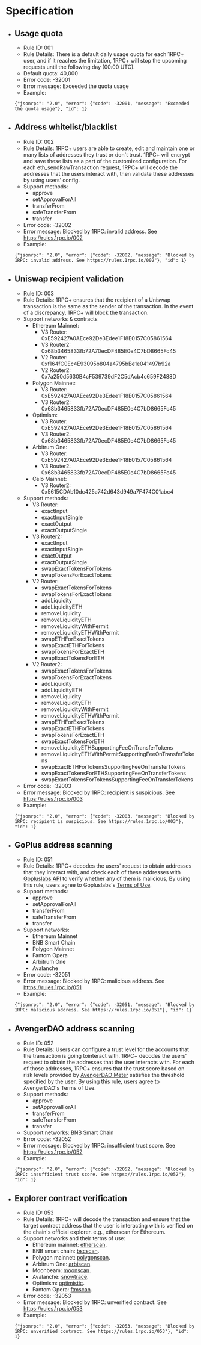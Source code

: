 # Specification

- ## Usage quota
    * Rule ID: 001
    * Rule Details: There is a default daily usage quota for each 1RPC+ user, and if it reaches the limitation, 1RPC+ will stop the upcoming requests until the following day (00:00 UTC).
    * Default quota: 40,000
    * Error code: -32001
    * Error message: Exceeded the quota usage
    * Example:
    ```shell
    {"jsonrpc": "2.0", "error": {"code": -32001, "message": "Exceeded the quota usage"}, "id": 1}
    ```

- ## Address whitelist/blacklist
    * Rule ID: 002
    * Rule Details: 1RPC+ users are able to create, edit and maintain one or many lists of addresses they trust or don't trust. 1RPC+ will encrypt and save these lists as a part of the customized configuration. For each eth_sendRawTransaction request, 1RPC+ will decode the addresses that the users interact with, then validate these addresses by using users’ config.
    * Support methods:
        * approve
        * setApprovalForAll
        * transferFrom
        * safeTransferFrom
        * transfer
    * Error code: -32002
    * Error message: Blocked by 1RPC: invalid address. See https://rules.1rpc.io/002
    * Example:
    ```shell
    {"jsonrpc": "2.0", "error": {"code": -32002, "message": "Blocked by 1RPC: invalid address. See https://rules.1rpc.io/002"}, "id": 1}
    ```

- ## Uniswap recipient validation
    * Rule ID: 003
    * Rule Details: 1RPC+ ensures that the recipient of a Uniswap transaction is the same as the sender of the transaction. In the event of a discrepancy, 1RPC+ will block the transaction.
    * Support networks & contracts
        * Ethereum Mainnet:
            * V3 Router: 0xE592427A0AEce92De3Edee1F18E0157C05861564
            * V3 Router2: 0x68b3465833fb72A70ecDF485E0e4C7bD8665Fc45
            * V2 Router: 0xf164fC0Ec4E93095b804a4795bBe1e041497b92a
            * V2 Router2: 0x7a250d5630B4cF539739dF2C5dAcb4c659F2488D
        * Polygon Mainnet:
            * V3 Router: 0xE592427A0AEce92De3Edee1F18E0157C05861564
            * V3 Router2: 0x68b3465833fb72A70ecDF485E0e4C7bD8665Fc45
        * Optimism:
            * V3 Router: 0xE592427A0AEce92De3Edee1F18E0157C05861564
            * V3 Router2: 0x68b3465833fb72A70ecDF485E0e4C7bD8665Fc45
        * Arbitrum One:
            * V3 Router: 0xE592427A0AEce92De3Edee1F18E0157C05861564
            * V3 Router2: 0x68b3465833fb72A70ecDF485E0e4C7bD8665Fc45
        * Celo Mainnet:
            * V3 Router2: 0x5615CDAb10dc425a742d643d949a7F474C01abc4
    * Support methods:
        * V3 Router:
            * exactInput
            * exactInputSingle
            * exactOutput
            * exactOutputSingle
        * V3 Router2:
            * exactInput
            * exactInputSingle
            * exactOutput
            * exactOutputSingle
            * swapExactTokensForTokens
            * swapTokensForExactTokens
        * V2 Router:
            * swapExactTokensForTokens
            * swapTokensForExactTokens
            * addLiquidity
            * addLiquidityETH
            * removeLiquidity
            * removeLiquidityETH
            * removeLiquidityWithPermit
            * removeLiquidityETHWithPermit
            * swapETHForExactTokens
            * swapExactETHForTokens
            * swapTokensForExactETH
            * swapExactTokensForETH
        * V2 Router2:
            * swapExactTokensForTokens
            * swapTokensForExactTokens
            * addLiquidity
            * addLiquidityETH
            * removeLiquidity
            * removeLiquidityETH
            * removeLiquidityWithPermit
            * removeLiquidityETHWithPermit
            * swapETHForExactTokens
            * swapExactETHForTokens
            * swapTokensForExactETH
            * swapExactTokensForETH
            * removeLiquidityETHSupportingFeeOnTransferTokens
            * removeLiquidityETHWithPermitSupportingFeeOnTransferTokens
            * swapExactETHForTokensSupportingFeeOnTransferTokens
            * swapExactTokensForETHSupportingFeeOnTransferTokens
            * swapExactTokensForTokensSupportingFeeOnTransferTokens
    * Error code: -32003
    * Error message: Blocked by 1RPC: recipient is suspicious. See https://rules.1rpc.io/003
    * Example:
    ```shell
    {"jsonrpc": "2.0", "error": {"code": -32003, "message": "Blocked by 1RPC: recipient is suspicious. See https://rules.1rpc.io/003"}, "id": 1}
    ```

- ## GoPlus address scanning
    * Rule ID: 051
    * Rule Details: 1RPC+ decodes the users' request to obtain addresses that they interact with, and check each of these addresses with [Gopluslabs API](https://twitter.com/GoplusSecurity) to verify whether any of them is malicious, By using this rule, users agree to Gopluslabs's [Terms of Use](https://gopluslabs.io/terms-of-use).
    * Support methods:
        * approve
        * setApprovalForAll
        * transferFrom
        * safeTransferFrom
        * transfer
    * Support networks:
        * Ethereum Mainnet
        * BNB Smart Chain
        * Polygon Mainnet
        * Fantom Opera
        * Arbitrum One
        * Avalanche
    * Error code: -32051
    * Error message: Blocked by 1RPC: malicious address. See https://rules.1rpc.io/051
    * Example:
    ```shell
    {"jsonrpc": "2.0", "error": {"code": -32051, "message": "Blocked by 1RPC: malicious address. See https://rules.1rpc.io/051"}, "id": 1}
    ```

- ## AvengerDAO address scanning
    * Rule ID: 052
    * Rule Details: Users can configure a trust level for the accounts that the transaction is going tointeract with. 1RPC+ decodes the users' request to obtain the addresses that the user interacts with. For each of those addresses, 1RPC+ ensures that the trust score based on risk levels provided by [AvengerDAO Meter](https://www.avengerdao.org/docs/meter/consumer-api/Endpoints#data) satisfies the threshold specified by the user. By using this rule, users agree to AvengerDAO's Terms of Use.
    * Support methods:
        * approve
        * setApprovalForAll
        * transferFrom
        * safeTransferFrom
        * transfer
    * Support networks: BNB Smart Chain
    * Error code: -32052
    * Error message: Blocked by 1RPC: insufficient trust score. See https://rules.1rpc.io/052
    * Example:
    ```shell
    {"jsonrpc": "2.0", "error": {"code": -32052, "message": "Blocked by 1RPC: insufficient trust score. See https://rules.1rpc.io/052"}, "id": 1}
    ```

- ## Explorer contract verification
    * Rule ID: 053
    * Rule Details: 1RPC+ will decode the transaction and ensure that the target contract address that the user is interacting with is verified on the chain's official explorer. e.g., etherscan for Ethereum. 
    * Support networks and their terms of use:
        * Ethereum mainnet: [etherscan](https://etherscan.io/terms).
        * BNB smart chain: [bscscan](https://bscscan.com/terms).
        * Polygon mainnet: [polygonscan](https://polygonscan.com/terms).
        * Arbitrum One: [arbiscan](https://arbiscan.io/terms).
        * Moonbeam: [moonscan](https://moonscan.io/terms).
        * Avalanche: [snowtrace](https://snowtrace.io/terms).
        * Optimism: [optimistic](https://optimistic.etherscan.io/terms).
        * Fantom Opera: [ftmscan](https://ftmscan.com/terms).
    * Error code: -32053
    * Error message: Blocked by 1RPC: unverified contract. See https://rules.1rpc.io/053
    * Example:
    ```shell
    {"jsonrpc": "2.0", "error": {"code": -32053, "message": "Blocked by 1RPC: unverified contract. See https://rules.1rpc.io/053"}, "id": 1}
    ```
